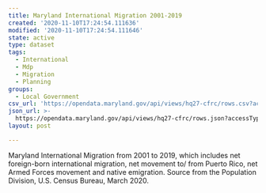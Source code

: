 ```yaml
---
title: Maryland International Migration 2001-2019
created: '2020-11-10T17:24:54.111636'
modified: '2020-11-10T17:24:54.111646'
state: active
type: dataset
tags:
  - International
  - Mdp
  - Migration
  - Planning
groups:
  - Local Government
csv_url: 'https://opendata.maryland.gov/api/views/hq27-cfrc/rows.csv?accessType=DOWNLOAD'
json_url: >-
  https://opendata.maryland.gov/api/views/hq27-cfrc/rows.json?accessType=DOWNLOAD
layout: post

---
```

Maryland International Migration from 2001 to 2019, which 
includes net foreign-born international migration, net movement to/ from Puerto Rico, net Armed Forces movement and native emigration. Source from the Population Division, U.S. Census Bureau, March 2020.
